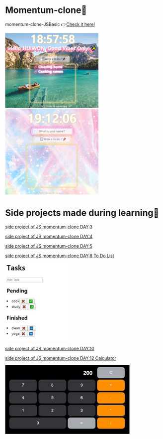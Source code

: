# Momentum-clone🌳
 momentum-clone-JSBasic
 👉[Check it here!](https://huiwon-rho.github.io/momentum-clone/)
 
 <img src="https://github.com/HUIWON-RHO/momentum-clone/blob/master/images/preview.JPG" width="300"><img src="https://github.com/HUIWON-RHO/momentum-clone/blob/master/images/preview2.JPG" width="300">
 
 # Side projects made during learning🌱
 
 [side project of JS momentum-clone DAY:3](https://codesandbox.io/s/day-three-blueprint-4wp6n)
 
 [side project of JS momentum-clone DAY:4](https://codesandbox.io/s/empty-blueprint-ezurb)
 
 [side project of JS momentum-clone DAY:5](https://codesandbox.io/s/day-five-blueprint-kjjnr)
 
 [side project of JS momentum-clone DAY:8 To Do List](https://codesandbox.io/s/empty-blueprint-0nz3n)
 
 ![Preview Image of side project](https://github.com/HUIWON-RHO/momentum-clone/blob/master/images/previewDay8.JPG)

 [side project of JS momentum-clone DAY:10](https://codesandbox.io/s/empty-blueprint-o4y97)
 
 [side project of JS momentum-clone DAY:12 Calculator](https://codesandbox.io/s/empty-blueprint-1ddqy)
 
 ![Preview Image of side project](https://github.com/HUIWON-RHO/momentum-clone/blob/master/images/previewDay12.JPG)
